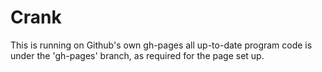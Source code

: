 # Crank

This is running on Github's own gh-pages
all up-to-date program code is under the 'gh-pages' branch, as required for the page set up.

